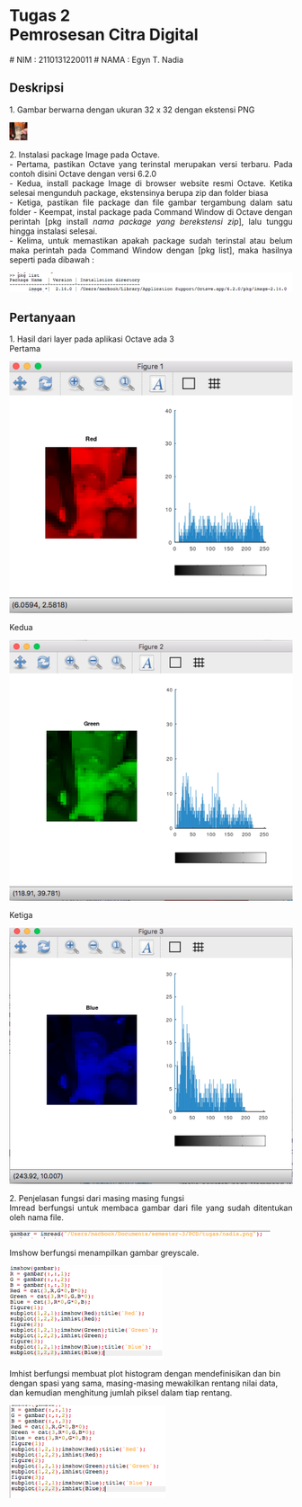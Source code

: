 <h1 align = justify> Tugas 2<br> Pemrosesan Citra Digital</h1>
# NIM   : 2110131220011
# NAMA  : Egyn T. Nadia


## Deskripsi
<p align = justify>
1. Gambar berwarna dengan ukuran 32 x 32 dengan ekstensi PNG
   
   ![nadia.png](/nadia.png)

<p>

<p align = justify>2. Instalasi package Image pada Octave.<br>
   - Pertama, pastikan Octave yang terinstal merupakan versi terbaru. Pada contoh disini Octave dengan versi 6.2.0<br>
   - Kedua, install package Image di browser website resmi Octave. Ketika selesai mengunduh package, ekstensinya berupa zip dan folder biasa<br>
   - Ketiga, pastikan file package dan file gambar tergambung dalam satu folder
   - Keempat, instal package pada Command Window di Octave dengan perintah [pkg install <i>nama package yang berekstensi zip</i>], lalu tunggu hingga instalasi selesai.<br>
   - Kelima, untuk memastikan apakah package sudah terinstal atau belum maka perintah pada Command Window dengan [pkg list], maka hasilnya seperti pada dibawah :
  
![pkglist.png](/pkglist.png)
</p>


## Pertanyaan
<p align =  justify>
1. Hasil dari layer pada aplikasi Octave ada 3<br>
Pertama
  
![layer1.png](/layer1.png)

Kedua

![layer2.png](/layer2.png)

Ketiga

![layer3.png](/layer3.png)

</p>
<p align = justify>
2. Penjelasan fungsi dari masing masing fungsi<br> 
Imread berfungsi untuk membaca gambar dari file yang sudah ditentukan oleh nama file.

![imread.png](/imread.png)

Imshow berfungsi menampilkan gambar greyscale.

![imshow.png](/imshow.png)

Imhist berfungsi membuat plot histogram dengan mendefinisikan dan bin dengan spasi yang sama, masing-masing mewakilkan rentang nilai data, dan kemudian menghitung jumlah piksel dalam tiap rentang.

![imhist.png](/imhist.png)

</p>

 
